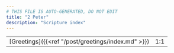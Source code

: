 ```yaml
---
# THIS FILE IS AUTO-GENERATED, DO NOT EDIT
title: "2 Peter"
description: "Scripture index"
---
```


| | |
| --- | --- |
| [Greetings]({{<ref "/post/greetings/index.md" >}}) | 1:1 |
